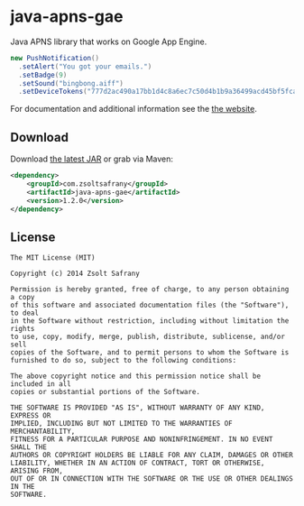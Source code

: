 java-apns-gae
=======

Java APNS library that works on Google App Engine.

```java
new PushNotification()
  .setAlert("You got your emails.")
  .setBadge(9)
  .setSound("bingbong.aiff")
  .setDeviceTokens("777d2ac490a17bb1d4c8a6ec7c50d4b1b9a36499acd45bf5fcac103cde038eff");
```
For documentation and additional information see the [the website][1].


Download
--------

Download [the latest JAR][2] or grab via Maven:
```xml
<dependency>
    <groupId>com.zsoltsafrany</groupId>
    <artifactId>java-apns-gae</artifactId>
    <version>1.2.0</version>
</dependency>
```


License
--------

    The MIT License (MIT)

    Copyright (c) 2014 Zsolt Safrany

    Permission is hereby granted, free of charge, to any person obtaining a copy
    of this software and associated documentation files (the "Software"), to deal
    in the Software without restriction, including without limitation the rights
    to use, copy, modify, merge, publish, distribute, sublicense, and/or sell
    copies of the Software, and to permit persons to whom the Software is
    furnished to do so, subject to the following conditions:
    
    The above copyright notice and this permission notice shall be included in all
    copies or substantial portions of the Software.
    
    THE SOFTWARE IS PROVIDED "AS IS", WITHOUT WARRANTY OF ANY KIND, EXPRESS OR
    IMPLIED, INCLUDING BUT NOT LIMITED TO THE WARRANTIES OF MERCHANTABILITY,
    FITNESS FOR A PARTICULAR PURPOSE AND NONINFRINGEMENT. IN NO EVENT SHALL THE
    AUTHORS OR COPYRIGHT HOLDERS BE LIABLE FOR ANY CLAIM, DAMAGES OR OTHER
    LIABILITY, WHETHER IN AN ACTION OF CONTRACT, TORT OR OTHERWISE, ARISING FROM,
    OUT OF OR IN CONNECTION WITH THE SOFTWARE OR THE USE OR OTHER DEALINGS IN THE
    SOFTWARE.


 [1]: https://zsoltsafrany.github.io/java-apns-gae
 [2]: http://repository.sonatype.org/service/local/artifact/maven/redirect?r=central-proxy&g=com.zsoltsafrany&a=java-apns-gae&v=LATEST
